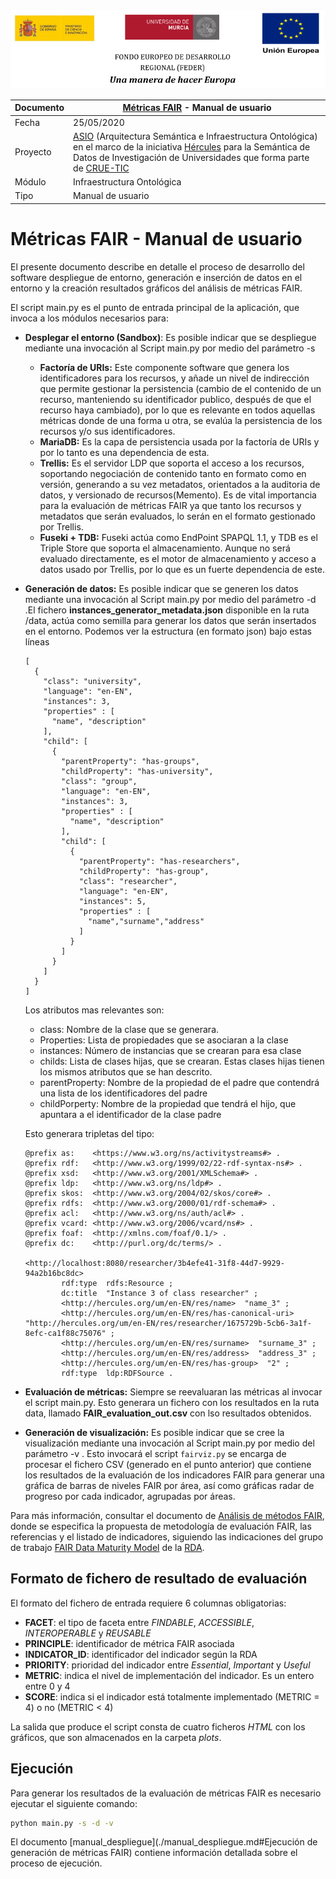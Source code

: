 ![](./images/logos_feder.png)

| Documento | [Métricas FAIR](README.md) - Manual de usuario               |
| --------- | ------------------------------------------------------------ |
| Fecha     | 25/05/2020                                                   |
| Proyecto  | [ASIO](https://www.um.es/web/hercules/proyectos/asio) (Arquitectura Semántica e Infraestructura Ontológica) en el marco de la iniciativa [Hércules](https://www.um.es/web/hercules/) para la Semántica de Datos de Investigación de Universidades que forma parte de [CRUE-TIC](https://tic.crue.org/hercules/) |
| Módulo    | Infraestructura Ontológica                                   |
| Tipo      | Manual de usuario                                            |

# Métricas FAIR - Manual de usuario

El presente documento describe en detalle el proceso de desarrollo del software despliegue de entorno, generación e inserción de datos en el entorno y la creación resultados gráficos del análisis de métricas FAIR.

El script main.py es el punto de entrada principal de la aplicación, que invoca a los módulos necesarios para:

- **Desplegar el entorno (Sandbox)**: Es posible indicar que se despliegue mediante una invocación al Script main.py por medio del parámetro -s 

  - **Factoría de URIs:** Este componente software que genera los identificadores para los recursos, y añade un nivel de indirección que permite gestionar la persistencia (cambio de el contenido de un recurso, manteniendo su identificador publico, después de que el recurso haya cambiado), por lo que es relevante en todos aquellas métricas donde de una forma u otra, se evalúa la persistencia de los recursos y/o sus identificadores.
  - **MariaDB:** Es la capa de persistencia usada por la factoría de URIs y por lo tanto es una dependencia de esta.
  - **Trellis:** Es el servidor LDP que soporta el acceso a los recursos, soportando negociación de contenido tanto en formato como en versión, generando a su vez metadatos, orientados a la auditoria de datos, y versionado de recursos(Memento). Es de vital importancia para la evaluación de métricas FAIR ya que tanto los recursos y metadatos que serán evaluados, lo serán en el formato gestionado por Trellis.
  - **Fuseki + TDB:** Fuseki actúa como EndPoint SPAPQL 1.1, y TDB es el Triple Store que soporta el almacenamiento. Aunque no será evaluado directamente, es el motor de almacenamiento y acceso a datos usado por Trellis, por lo que es un fuerte dependencia de este.

- **Generación de datos:** Es posible indicar que se generen los datos mediante una invocación al Script main.py por medio del parámetro -d .El fichero **instances_generator_metadata.json** disponible en la ruta /data, actúa como semilla para generar los  datos que serán insertados en el entorno. Podemos ver la estructura (en formato json) bajo estas líneas

  ```
  [
    {
      "class": "university",
      "language": "en-EN",
      "instances": 3,
      "properties" : [
        "name", "description"
      ],
      "child": [
        {
          "parentProperty": "has-groups",
          "childProperty": "has-university",
          "class": "group",
          "language": "en-EN",
          "instances": 3,
          "properties" : [
            "name", "description"
          ],
          "child": [
            {
              "parentProperty": "has-researchers",
              "childProperty": "has-group",
              "class": "researcher",
              "language": "en-EN",
              "instances": 5,
              "properties" : [
                "name","surname","address"
              ]
            }
          ]
        }
      ]
    }
  ]
  ```

  Los atributos mas relevantes son:

  - class: Nombre de la clase que se generara.
  - Properties: Lista de propiedades que se asociaran a la clase
  - instances: Número de instancias que se crearan para esa clase
  - childs: Lista de clases hijas, que se crearan. Estas clases hijas tienen los mismos atributos que se han descrito.
  - parentProperty: Nombre de la propiedad de el padre que contendrá una lista de los identificadores del padre
  - childPorperty: Nombre de la propiedad que tendrá el hijo, que apuntara a el identificador de la clase padre

  Esto generara tripletas del tipo:

  ~~~
  @prefix as:    <https://www.w3.org/ns/activitystreams#> .
  @prefix rdf:   <http://www.w3.org/1999/02/22-rdf-syntax-ns#> .
  @prefix xsd:   <http://www.w3.org/2001/XMLSchema#> .
  @prefix ldp:   <http://www.w3.org/ns/ldp#> .
  @prefix skos:  <http://www.w3.org/2004/02/skos/core#> .
  @prefix rdfs:  <http://www.w3.org/2000/01/rdf-schema#> .
  @prefix acl:   <http://www.w3.org/ns/auth/acl#> .
  @prefix vcard: <http://www.w3.org/2006/vcard/ns#> .
  @prefix foaf:  <http://xmlns.com/foaf/0.1/> .
  @prefix dc:    <http://purl.org/dc/terms/> .
  
  <http://localhost:8080/researcher/3b4efe41-31f8-44d7-9929-94a2b16bc8dc>
          rdf:type  rdfs:Resource ;
          dc:title  "Instance 3 of class researcher" ;
          <http://hercules.org/um/en-EN/res/name>  "name_3" ;
          <http://hercules.org/um/en-EN/res/has-canonical-uri>  "http://hercules.org/um/en-EN/res/researcher/1675729b-5cb6-3a1f-8efc-ca1f88c75076" ;
          <http://hercules.org/um/en-EN/res/surname>  "surname_3" ;
          <http://hercules.org/um/en-EN/res/address>  "address_3" ;
          <http://hercules.org/um/en-EN/res/has-group>  "2" ;
          rdf:type  ldp:RDFSource .
  
  ~~~

- **Evaluación de métricas:** Siempre se reevaluaran las métricas al invocar el script main.py. Esto generara un fichero con los resultados en la ruta data, llamado  **FAIR_evaluation_out.csv** con lso resultados obtenidos.

* **Generación de visualización:** Es posible indicar que se cree la visualización mediante una invocación al Script main.py por medio del parámetro -v . Esto invocará el script `fairviz.py` se encarga de procesar el fichero CSV (generado en el punto anterior) que contiene los resultados de la evaluación de los indicadores FAIR para generar una gráfica de barras de niveles FAIR por área, así como gráficas radar de progreso por cada indicador, agrupadas por áreas.

Para más información, consultar el documento de [Análisis de métodos FAIR](../05-An%C3%A1lisis_de_m%C3%A9todos_FAIR/ASIO_Izertis_AnalisisDeMetodosFAIR.md), donde se especifica la propuesta de metodología de evaluación FAIR, las referencias y el listado de indicadores, siguiendo las indicaciones del grupo de trabajo [FAIR Data Maturity Model](https://www.rd-alliance.org/groups/fair-data-maturity-model-wg) de la [RDA](https://www.rd-alliance.org/).

## Formato de fichero de resultado de evaluación

El formato del fichero de entrada requiere 6 columnas obligatorias:
* **FACET**: el tipo de faceta entre *FINDABLE*, *ACCESSIBLE*, *INTEROPERABLE* y *REUSABLE*
* **PRINCIPLE**: identificador de métrica FAIR asociada
* **INDICATOR_ID**: identificador del indicador según la RDA
* **PRIORITY**: prioridad del indicador entre *Essential*, *Important* y *Useful*
* **METRIC**: indica el nivel de implementación del indicador. Es un entero entre 0 y 4
* **SCORE**: indica si el indicador está totalmente implementado (METRIC = 4) o no (METRIC < 4)

La salida que produce el script consta de cuatro ficheros *HTML* con los gráficos, que son almacenados
en la carpeta *plots*.

## Ejecución

Para generar los resultados de la evaluación de métricas FAIR es necesario ejecutar el siguiente comando:

```bash
python main.py -s -d -v
```

El documento [manual_despliegue](./manual_despliegue.md#Ejecución de generación de métricas FAIR) contiene información detallada sobre el proceso de ejecución.